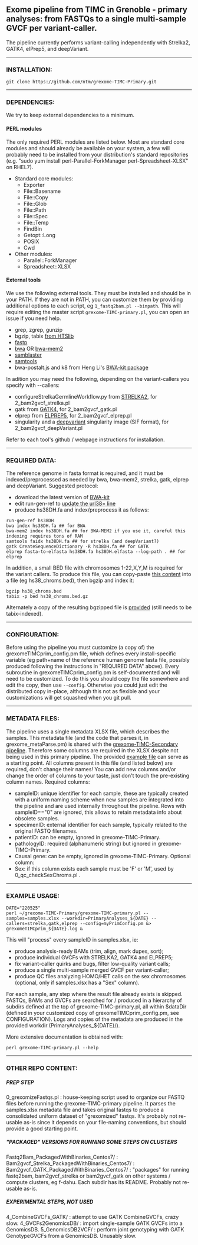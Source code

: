 ## Exome pipeline from TIMC in Grenoble - primary analyses: from FASTQs to a single multi-sample GVCF per variant-caller.

The pipeline currently performs variant-calling independently with Strelka2, GATK4, elPrep5, and deepVariant.


*****************
### INSTALLATION:
```
git clone https://github.com/ntm/grexome-TIMC-Primary.git
```

*****************
### DEPENDENCIES:
We try to keep external dependencies to a minimum.

#### PERL modules
The only required PERL modules are listed below. Most are standard core modules and should already be available on your system, a few will probably need to be installed from your distribution's standard repositories (e.g. "sudo yum install perl-Parallel-ForkManager perl-Spreadsheet-XLSX" on RHEL7).
  - Standard core modules:
    - Exporter
    - File::Basename
    - File::Copy
    - File::Glob
    - File::Path
    - File::Spec
    - File::Temp
    - FindBin
    - Getopt::Long
    - POSIX
    - Cwd
  - Other modules:
    - Parallel::ForkManager
    - Spreadsheet::XLSX

#### External tools
We use the following external tools. They must be installed and should be in your PATH. If they are not in PATH, you can customize them by providing additional options to each script, eg `1_fastq2bam.pl --binpath`. This will require editing the master script `grexome-TIMC-primary.pl`, you can open an issue if you need help.
- grep, zgrep, gunzip
- bgzip, tabix [from HTSlib](http://www.htslib.org/download/)
- [fastp](https://github.com/OpenGene/fastp)
- [bwa](https://github.com/lh3/bwa)  OR [bwa-mem2](https://github.com/bwa-mem2/bwa-mem2)
- [samblaster](https://github.com/GregoryFaust/samblaster)
- [samtools](http://www.htslib.org/download/)
- bwa-postalt.js and k8 from Heng Li's [BWA-kit package](https://sourceforge.net/projects/bio-bwa/files/bwakit/)

In adition you may need the following, depending on the variant-callers you specify with --callers:
- configureStrelkaGermlineWorkflow.py from [STRELKA2](https://github.com/Illumina/strelka), for 2_bam2gvcf_strelka.pl
- gatk from [GATK4](https://github.com/broadinstitute/gatk/), for 2_bam2gvcf_gatk.pl
- elprep from [ELPREP5](https://github.com/exascience/elprep), for 2_bam2gvcf_elprep.pl
- singularity and a [deepvariant](https://github.com/google/deepvariant) singularity image (SIF format), for 2_bam2gvcf_deepVariant.pl

Refer to each tool's github / webpage instructions for installation.


*****************
### REQUIRED DATA:
The reference genome in fasta format is required, and it must be indexed/preprocessed as needed by bwa, bwa-mem2, strelka, gatk, elprep and deepVariant. Suggested protocol:
- download the latest version of [BWA-kit](https://sourceforge.net/projects/bio-bwa/files/bwakit/)
- edit run-gen-ref to [update the url38= line](https://github.com/lh3/bwa/issues/189)
- produce hs38DH.fa and index/preprocess it as follows:
```
run-gen-ref hs38DH
bwa index hs38DH.fa ## for BWA
bwa-mem2 index hs38DH.fa ## for BWA-MEM2 if you use it, careful this indexing requires tons of RAM
samtools faidx hs38DH.fa ## for strelka (and deepVariant?)
gatk CreateSequenceDictionary -R hs38DH.fa ## for GATK
elprep fasta-to-elfasta hs38DH.fa hs38DH.elfasta --log-path . ## for elprep
```

In addition, a small BED file with chromosomes 1-22,X,Y,M is required for the variant callers.
To produce this file, you can copy-paste [this content](https://github.com/Illumina/strelka/blob/v2.9.x/docs/userGuide/README.md#improving-runtime-for-references-with-many-short-contigs-such-as-grch38) into a file (eg hs38_chroms.bed), then bgzip and index it:
```
bgzip hs38_chroms.bed
tabix -p bed hs38_chroms.bed.gz
```
Alternately a copy of the resulting bgzipped file is [provided](Metadata/hs38_chroms.bed.gz) (still needs to be tabix-indexed).


*****************
### CONFIGURATION:
Before using the pipeline you must customize (a copy of) the grexomeTIMCprim_config.pm file, which defines every install-specific variable (eg path+name of the reference human genome fasta file, possibly produced following the instructions in "REQUIRED DATA" above).
Every subroutine in grexomeTIMCprim_config.pm is self-documented and will need to be customized.
To do this you should copy the file somewhere and edit the copy, then use `--config`. Otherwise you could just edit the distributed copy in-place, although this not as flexible and your customizations will get squashed when you git pull.


******************
### METADATA FILES:
The pipeline uses a single metadata XLSX file, which describes the samples. This metadata file (and the code that parses it, in grexome_metaParse.pm) is shared with the [grexome-TIMC-Secondary pipeline](https://github.com/ntm/grexome-TIMC-Secondary). Therefore some columns are required in the XLSX despite not being used in this primary pipeline. The provided [example file](Metadata/samples.xlsx) can serve as a starting point. All columns present in this file (and listed below) are required, don't change their names! You can add new columns and/or change the order of columns to your taste, just don't touch the pre-existing column names. 
Required columns:
- sampleID: unique identifier for each sample, these are typically created with a uniform naming scheme when new samples are integrated into the pipeline and are used internally throughout the pipeline. Rows with sampleID=="0" are ignored, this allows to retain metadata info about obsolete samples.
- specimenID: external identifier for each sample, typically related to the original FASTQ filenames.
- patientID: can be empty, ignored in grexome-TIMC-Primary.
- pathologyID: required (alphanumeric string) but ignored in grexome-TIMC-Primary.
- Causal gene: can be empty, ignored in grexome-TIMC-Primary.
Optional column:
- Sex: if this column exists each sample must be 'F' or 'M', used by 0_qc_checkSexChroms.pl .



*****************
### EXAMPLE USAGE:
```
DATE="220525"
perl ~/grexome-TIMC-Primary/grexome-TIMC-primary.pl --samples=samples.xlsx --workdir=PrimaryAnalyses_${DATE} --callers=strelka,gatk,elprep --config=myPrimConfig.pm &> grexomeTIMCprim_${DATE}.log &
```

This will "process" every sampleID in samples.xlsx, ie:
- produce analysis-ready BAMs (trim, align, mark dupes, sort);
- produce individual GVCFs with STRELKA2, GATK4 and ELPREP5;
- fix variant-caller quirks and bugs, filter low-quality variant calls;
- produce a single multi-sample merged GVCF per variant-caller;
- produce QC files analyzing HOMO/HET calls on the sex chromosomes (optional, only if samples.xlsx has a "Sex" column).

For each sample, any step where the result file already exists is skipped.
FASTQs, BAMs and GVCFs are searched for / produced in a hierarchy of subdirs defined at the top of grexome-TIMC-primary.pl, all within \$dataDir (defined in your customized copy of grexomeTIMCprim_config.pm, see CONFIGURATION).
Logs and copies of the metadata are produced in the provided workdir (PrimaryAnalyses_${DATE}/).

More extensive documentation is obtained with:
```
perl grexome-TIMC-primary.pl --help
```


**********************
### OTHER REPO CONTENT:

##### PREP STEP #####
0_grexomizeFastqs.pl : house-keeping script used to organize our FASTQ files before running the grexome-TIMC-primary pipeline. It parses the samples.xlsx metadata file and takes original fastqs to produce a consolidated uniform dataset of "grexomized" fastqs. It's probably not re-usable as-is since it depends on your file-naming conventions, but should provide a good starting point.

##### "PACKAGED" VERSIONS FOR RUNNING SOME STEPS ON CLUSTERS #####
Fastq2Bam_PackagedWithBinaries_Centos7/ :
Bam2gvcf_Strelka_PackagedWithBinaries_Centos7/ :
Bam2gvcf_GATK_PackagedWithBinaries_Centos7/ :
"packages" for running fastq2bam, bam2gvcf_strelka or bam2gvcf_gatk on other systems / compute clusters, eg f-dahu. Each subdir has its README. Probably not re-usable as-is.

##### EXPERIMENTAL STEPS, NOT USED #####
4_CombineGVCFs_GATK/ : attempt to use GATK CombineGVCFs, crazy slow.
4_GVCFs2GenomicsDB/ : import single-sample GATK GVCFs into a GenomicsDB.
5_GenomicsDB2VCF/ : perform joint genotyping with GATK GenotypeGVCFs from a GenomicsDB. Unusably slow.


